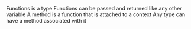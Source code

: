 Functions is a type
Functions can be passed and returned like any other variable
A method is a function that is attached to a context
Any type can have a method associated with it
